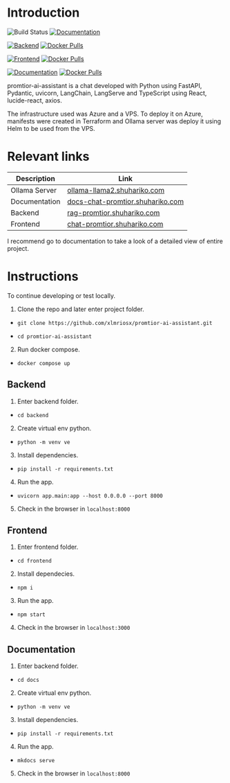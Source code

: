 # Introduction

![Build Status](https://github.com/xlmriosx/promtior-ai-assistant/actions/workflows/cicd.yaml/badge.svg)
[![Documentation](https://img.shields.io/badge/docs-online-success)](https://docs-chat-promtior.shuhariko.com)

[![Backend](https://img.shields.io/badge/artifacts-latest-blue)](https://github.com/xlmriosx/promtior-ai-assistant/actions)
[![Docker Pulls](https://img.shields.io/docker/pulls/shuhariko/rag-promtior-shuhariko-com)](https://hub.docker.com/r/shuhariko/rag-promtior-shuhariko-com)

[![Frontend](https://img.shields.io/badge/artifacts-latest-blue)](https://github.com/xlmriosx/promtior-ai-assistant/actions)
[![Docker Pulls](https://img.shields.io/docker/pulls/shuhariko/chat-promtior-shuhariko-com)](https://hub.docker.com/r/shuhariko/chat-promtior-shuhariko-com)

[![Documentation](https://img.shields.io/badge/artifacts-latest-blue)](https://github.com/xlmriosx/promtior-ai-assistant/actions)
[![Docker Pulls](https://img.shields.io/docker/pulls/shuhariko/docs-promtior-shuhariko-com)](https://hub.docker.com/r/shuhariko/docs-promtior-shuhariko-com)


promtior-ai-assistant is a chat developed with Python using FastAPI, Pydantic, uvicorn, LangChain, LangServe and 
TypeScript using React, lucide-react, axios.

The infrastructure used was Azure and a VPS. To deploy it on Azure, manifests were created in Terraform and Ollama
server was deploy it using Helm to be used from the VPS.

# Relevant links

| Description    | Link |
|-----------|------|
| Ollama Server      | [ollama-llama2.shuhariko.com](https://ollama-llama2.shuhariko.com)   |
| Documentation      | [docs-chat-promtior.shuhariko.com](https://docs-chat-promtior.shuhariko.com)   |
| Backend     |  [rag-promtior.shuhariko.com](https://promtior-rg-backend.graydesert-e23ea43b.brazilsouth.azurecontainerapps.io/)  |
| Frontend     |  [chat-promtior.shuhariko.com](https://promtior-rg-frontend.graydesert-e23ea43b.brazilsouth.azurecontainerapps.io/)   |

I recommend go to documentation to take a look of a detailed view of entire project.

# Instructions

To continue developing or test locally.

1. Clone the repo and later enter project folder.

- `git clone https://github.com/xlmriosx/promtior-ai-assistant.git`

- `cd promtior-ai-assistant`

2. Run docker compose.

- `docker compose up`

## Backend

1. Enter backend folder.

- `cd backend`

2. Create virtual env python.

- `python -m venv ve`

3. Install dependencies.

- `pip install -r requirements.txt`

4. Run the app.

- `uvicorn app.main:app --host 0.0.0.0 --port 8000`

5. Check in the browser in `localhost:8000`

## Frontend

1. Enter frontend folder.

- `cd frontend`

2. Install dependecies.

- `npm i`

3. Run the app.

- `npm start`

4. Check in the browser in `localhost:3000`

## Documentation

1. Enter backend folder.

- `cd docs`

2. Create virtual env python.

- `python -m venv ve`

3. Install dependencies.

- `pip install -r requirements.txt`

4. Run the app.

- `mkdocs serve`

5. Check in the browser in `localhost:8000`
